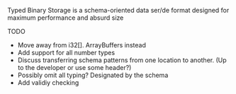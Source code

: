 Typed Binary Storage is a schema-oriented data ser/de format designed for maximum performance and absurd size

TODO
- Move away from i32[]. ArrayBuffers instead
- Add support for all number types
- Discuss transferring schema patterns from one location to another. (Up to the developer or use some header?)
- Possibly omit all typing? Designated by the schema
- Add validiy checking